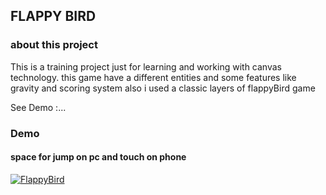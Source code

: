 ## FLAPPY BIRD 

### about this project

This is a training project just for learning and working
with canvas technology.
this game have a different entities and some features
like gravity and scoring system
also i used a classic layers of flappyBird game 

See Demo :...

### Demo

#### space for jump on pc and touch on phone 

  [![FlappyBird](https://user-images.githubusercontent.com/90524474/167182603-87e36200-4125-451e-8b17-376b1ce3d844.png)](https://flappy-bird-pearl.vercel.app/)


